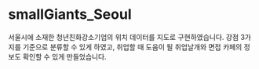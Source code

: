 # smallGiants_Seoul
서울시에 소재한 청년친화강소기업의 위치 데이터를 지도로 구현하였습니다. 강점 3가지를 기준으로 분류할 수 있게 하였고, 취업할 때 도움이 될 취업날개와 면접 카페의 정보도 확인할 수 있게 만들었습니다.
